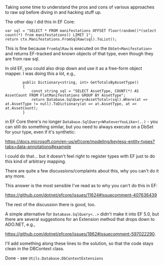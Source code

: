 Taking some time to understand the pros and cons of various approaches to raw sql before diving in and hacking stuff up.

The other day I did this in EF Core:

```
var sql = "SELECT * FROM manifestations OFFSET floor(random()*(select count(*) from manifestations)) LIMIT 1";
return ctx.Manifestations.FromSqlRaw(sql).ToList();
```

This is fine because `FromSqlRaw` is executed on the `DbSet<Manifestation>` and returns EF-tracked and known objects of that type, even though they are from raw sql.

In old EF, you could also drop down and use it as a free-form object mapper. I was doing this a lot, e.g.,

```
        public Dictionary<string, int> GetTotalsByAssetType()
        {
            const string sql = "SELECT AssetType, COUNT(*) AS AssetCount FROM FlatManifestations GROUP BY AssetType";
            return Database.SqlQuery<AssetTotal>(sql).Where(at => at.AssetType != null).ToDictionary(at => at.AssetType, at => at.AssetCount);
        }
```

in EF Core there's no longer `Database.SqlQuery<WhateverYouLike>(..)` - you can still do something similar, but you need to always execute on a DbSet for your type, even if it's synthetic:

https://docs.microsoft.com/en-us/ef/core/modeling/keyless-entity-types?tabs=data-annotations#example

I could do that... but it doesn't feel right to register types with EF just to do this kind of arbitrary mapping.

There are quite a few discussions/complaints about this, why you can't do it any more.

This answer is the most sensible I've read as to why you can't do this in EF:

https://github.com/dotnet/efcore/issues/11624#issuecomment-407636439

The rest of the discussion there is good, too.

A simple alternative for `Database.SqlQuery<..>` didn't make it into EF 5.0, but there are several suggestions for an Extension method that drops down to ADO.NET, e.g.,

https://github.com/dotnet/efcore/issues/1862#issuecomment-597022290.

I'll add something along these lines to the solution, so that the code stays clean in the DBContext class.

Done - see `Utils.Database.DbContextExtensions`

